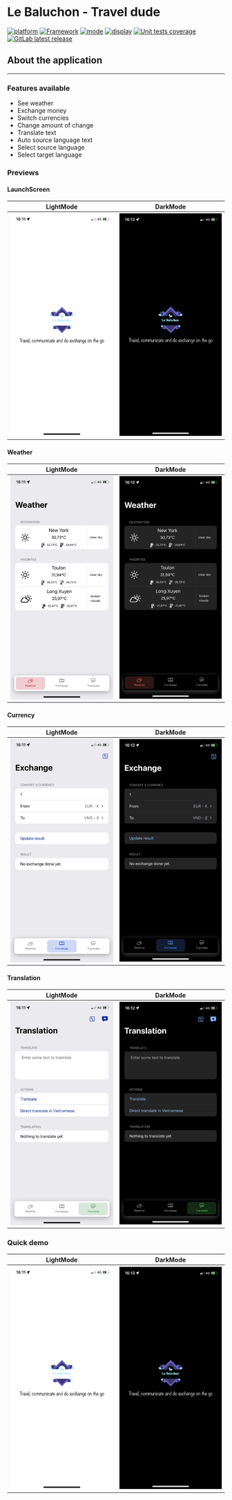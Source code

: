 # Le Baluchon - Travel dude

[![platform](https://img.shields.io/badge/-iOS%2014%20%7C%20iOS%2015%20%7C%20iOS%2016-green?style=plastic&logo=apple)](https://img.shields.io/badge/platform-iOS%2014%20%7C%20iOS%2015%20%7C%20iOS%2016-green?style=plastic&logo=apple) [![Framework](https://img.shields.io/badge/framework-SwiftUI-orange?style=plastic)](https://img.shields.io/badge/framework-SwiftUI-orange?style=plastic)
[![mode](https://img.shields.io/badge/mode-light%20%7C%20dark-informational?style=plastic)](https://img.shields.io/badge/mode-light%20%7C%20dark-informational?style=plastic) [![display](https://img.shields.io/badge/display-portrait%20%7C%20landscape-informational?style=plastic)](https://img.shields.io/badge/display-portrait%20%7C%20landscape-informational?style=plastic)
[![Unit tests coverage](https://img.shields.io/badge/coverage-94%-green?style=plastic)](https://img.shields.io/badge/coverage-94%-green?style=plastic) [![GitLab latest release](https://img.shields.io/badge/version-v1.0-blue?style=plastic)](https://github.com/BabyGeek/projet-9-le-baluchon/releases)



## About the application
---
### Features available
- See weather
- Exchange money
- Switch currencies
- Change amount of change
- Translate text
- Auto source language text
- Select source language 
- Select target language

### Previews

#### LaunchScreen
LightMode            |  DarkMode
:-------------------------:|:-------------------------:
![](images/launchScreen_l.PNG)  |  ![](images/launchScreen_d.PNG)

#### Weather
LightMode            |  DarkMode
:-------------------------:|:-------------------------:
![](images/weather_l.PNG)  |  ![](images/weather_d.PNG)

#### Currency
LightMode            |  DarkMode
:-------------------------:|:-------------------------:
![](images/currency_l.PNG)  |  ![](images/currency_d.PNG)

#### Translation
LightMode            |  DarkMode
:-------------------------:|:-------------------------:
![](images/translation_l.PNG)  |  ![](images/translation_d.PNG)

### Quick demo
LightMode            |  DarkMode
:-------------------------:|:-------------------------:
[![](images/launchScreen_l.PNG)](videos/demo_l.MP4)|[![](images/launchScreen_d.PNG)](videos/demo_d.MP4)